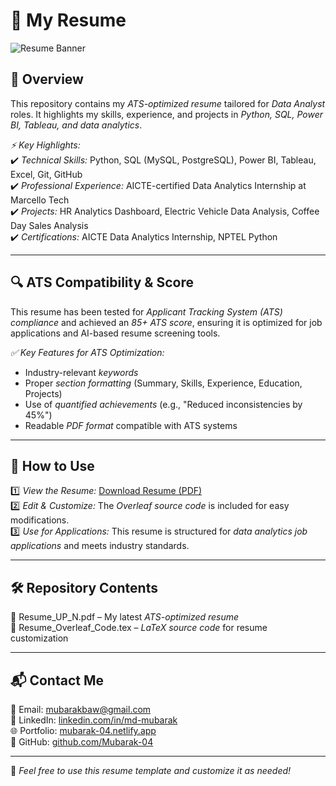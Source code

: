 # 📄 My Resume  

![Resume Banner](https://github.com/Mubarak-04/Resume/blob/main/resume_banner.png)  

## 📌 Overview  
This repository contains my *ATS-optimized resume* tailored for *Data Analyst* roles. It highlights my skills, experience, and projects in *Python, SQL, Power BI, Tableau, and data analytics*.  

*⚡ Key Highlights:*  
✔️ *Technical Skills:* Python, SQL (MySQL, PostgreSQL), Power BI, Tableau, Excel, Git, GitHub  
✔️ *Professional Experience:* AICTE-certified Data Analytics Internship at Marcello Tech  
✔️ *Projects:* HR Analytics Dashboard, Electric Vehicle Data Analysis, Coffee Day Sales Analysis  
✔️ *Certifications:* AICTE Data Analytics Internship, NPTEL Python  

---

## 🔍 ATS Compatibility & Score  
This resume has been tested for *Applicant Tracking System (ATS) compliance* and achieved an *85+ ATS score*, ensuring it is optimized for job applications and AI-based resume screening tools.  

*✅ Key Features for ATS Optimization:*  
- Industry-relevant *keywords*  
- Proper *section formatting* (Summary, Skills, Experience, Education, Projects)  
- Use of *quantified achievements* (e.g., "Reduced inconsistencies by 45%")  
- Readable *PDF format* compatible with ATS systems  

---

## 🚀 How to Use  
1️⃣ *View the Resume:* [Download Resume (PDF)](https://github.com/Mubarak-04/Resume/blob/main/Resume_UP_N.pdf)  
2️⃣ *Edit & Customize:* The *Overleaf source code* is included for easy modifications.  
3️⃣ *Use for Applications:* This resume is structured for *data analytics job applications* and meets industry standards.  

---

## 🛠 Repository Contents  
📄 Resume_UP_N.pdf – My latest *ATS-optimized resume*  
📜 Resume_Overleaf_Code.tex – *LaTeX source code* for resume customization  

---

## 📬 Contact Me  
📧 Email: [mubarakbaw@gmail.com](mailto:mubarakbaw@gmail.com)  
🔗 LinkedIn: [linkedin.com/in/md-mubarak](https://www.linkedin.com/in/md-mubarak)  
🌐 Portfolio: [mubarak-04.netlify.app](https://mubarak-04.netlify.app/)  
📂 GitHub: [github.com/Mubarak-04](https://github.com/Mubarak-04)  

---

🚀 *Feel free to use this resume template and customize it as needed!*
